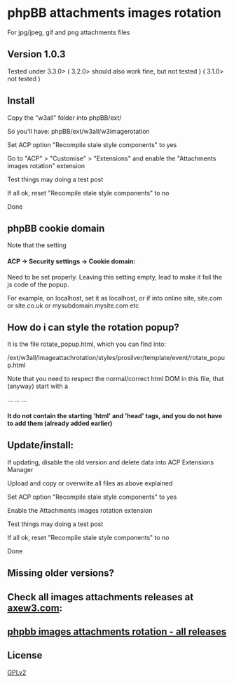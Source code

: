 # phpBB attachments images rotation
For jpg/jpeg, gif and png attachments files
## Version 1.0.3

Tested under 3.3.0> ( 3.2.0> should also work fine, but not tested ) ( 3.1.0> not tested )

## Install

Copy the "w3all" folder into phpBB/ext/

So you'll have: phpBB/ext/w3all/w3imagerotation

Set ACP option "Recompile stale style components" to yes

Go to "ACP" > "Customise" > "Extensions" and enable the "Attachments images rotation" extension

Test things may doing a test post

If all ok, reset "Recompile stale style components" to no

Done

## phpBB cookie domain
Note that the setting 
#### ACP -> Security settings -> Cookie domain:
Need to be set properly. Leaving this setting empty, lead to make it fail the js code of the popup.

For example, on localhost, set it as localhost, or if into online site, site.com or site.co.uk or mysubdomain.mysite.com etc 

## How do i can style the rotation popup?

It is the file rotate_popup.html, which you can find into:

/ext/w3all/imageattachrotation/styles/prosilver/template/event/rotate_popup.html

Note that you need to respect the normal/correct html DOM in this file, that (anyway) start with a <style> tag 

<style> .... </style>
   ... ... ...

#### It do not contain the starting 'html' and 'head' tags, and you do not have to add them (already added earlier)

## Update/install: 

If updating, disable the old version and delete data into ACP Extensions Manager

Upload and copy or overwrite all files as above explained

Set ACP option "Recompile stale style components" to yes

Enable the Attachments images rotation extension

Test things may doing a test post

If all ok, reset "Recompile stale style components" to no

Done

## Missing older versions?
## Check all images attachments releases at [axew3.com](https://www.axew3.com):
## [phpbb images attachments rotation - all releases](https://www.axew3.com/w3/forums/viewtopic.php?f=20&t=1580 "phpbb images attachments rotation")


## License

[GPLv2](license.txt)
